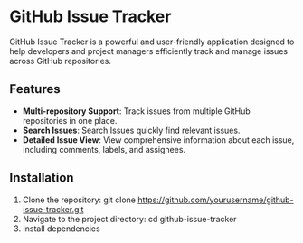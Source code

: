 # GitHub Issue Tracker

GitHub Issue Tracker is a powerful and user-friendly application designed to help developers and project managers efficiently track and manage issues across GitHub repositories.

## Features

- **Multi-repository Support**: Track issues from multiple GitHub repositories in one place.
- **Search Issues**: Search Issues quickly find relevant issues.
- **Detailed Issue View**: View comprehensive information about each issue, including comments, labels, and assignees.

## Installation

1. Clone the repository: git clone https://github.com/yourusername/github-issue-tracker.git
2. Navigate to the project directory: cd github-issue-tracker
3. Install dependencies